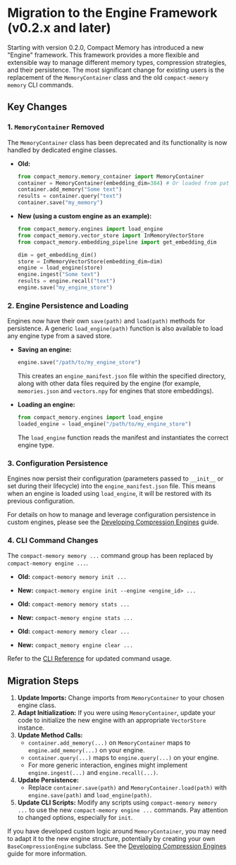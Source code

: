 # Migration to the Engine Framework (v0.2.x and later)

Starting with version 0.2.0, Compact Memory has introduced a new "Engine" framework. This framework provides a more flexible and extensible way to manage different memory types, compression strategies, and their persistence. The most significant change for existing users is the replacement of the `MemoryContainer` class and the old `compact-memory memory` CLI commands.

## Key Changes

### 1. `MemoryContainer` Removed

The `MemoryContainer` class has been deprecated and its functionality is now handled by dedicated engine classes.

*   **Old:**
    ```python
    from compact_memory.memory_container import MemoryContainer
    container = MemoryContainer(embedding_dim=384) # Or loaded from path
    container.add_memory("Some text")
    results = container.query("text")
    container.save("my_memory")
    ```

*   **New (using a custom engine as an example):**
    ```python
    from compact_memory.engines import load_engine
    from compact_memory.vector_store import InMemoryVectorStore
    from compact_memory.embedding_pipeline import get_embedding_dim

    dim = get_embedding_dim()
    store = InMemoryVectorStore(embedding_dim=dim)
    engine = load_engine(store)
    engine.ingest("Some text")
    results = engine.recall("text")
    engine.save("my_engine_store")
    ```

### 2. Engine Persistence and Loading

Engines now have their own `save(path)` and `load(path)` methods for persistence. A generic `load_engine(path)` function is also available to load any engine type from a saved store.

*   **Saving an engine:**
    ```python
    engine.save("/path/to/my_engine_store")
    ```
    This creates an `engine_manifest.json` file within the specified directory, along with other data files required by the engine (for example, `memories.json` and `vectors.npy` for engines that store embeddings).

*   **Loading an engine:**
    ```python
    from compact_memory.engines import load_engine
    loaded_engine = load_engine("/path/to/my_engine_store")
    ```
    The `load_engine` function reads the manifest and instantiates the correct engine type.

### 3. Configuration Persistence

Engines now persist their configuration (parameters passed to `__init__` or set during their lifecycle) into the `engine_manifest.json` file. This means when an engine is loaded using `load_engine`, it will be restored with its previous configuration.

For details on how to manage and leverage configuration persistence in custom engines, please see the [Developing Compression Engines](./DEVELOPING_COMPRESSION_ENGINES.md) guide.

### 4. CLI Command Changes

The `compact-memory memory ...` command group has been replaced by `compact-memory engine ...`.

*   **Old:** `compact-memory memory init ...`
*   **New:** `compact-memory engine init --engine <engine_id> ...`

*   **Old:** `compact-memory memory stats ...`
*   **New:** `compact-memory engine stats ...`

*   **Old:** `compact-memory memory clear ...`
*   **New:** `compact_memory engine clear ...`

Refer to the [CLI Reference](./cli_reference.md) for updated command usage.

## Migration Steps

1.  **Update Imports:** Change imports from `MemoryContainer` to your chosen engine class.
2.  **Adapt Initialization:** If you were using `MemoryContainer`, update your code to initialize the new engine with an appropriate `VectorStore` instance.
3.  **Update Method Calls:**
    *   `container.add_memory(...)` on `MemoryContainer` maps to `engine.add_memory(...)` on your engine.
    *   `container.query(...)` maps to `engine.query(...)` on your engine.
    *   For more generic interaction, engines might implement `engine.ingest(...)` and `engine.recall(...)`.
4.  **Update Persistence:**
    *   Replace `container.save(path)` and `MemoryContainer.load(path)` with `engine.save(path)` and `load_engine(path)`.
5.  **Update CLI Scripts:** Modify any scripts using `compact-memory memory ...` to use the new `compact-memory engine ...` commands. Pay attention to changed options, especially for `init`.

If you have developed custom logic around `MemoryContainer`, you may need to adapt it to the new engine structure, potentially by creating your own `BaseCompressionEngine` subclass. See the [Developing Compression Engines](./DEVELOPING_COMPRESSION_ENGINES.md) guide for more information.
